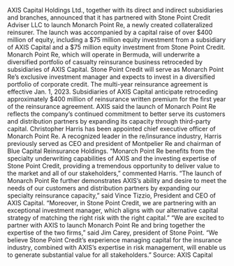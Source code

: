AXIS Capital Holdings Ltd., together with its direct and indirect subsidiaries and branches, announced that it has partnered with Stone Point Credit Adviser LLC to launch Monarch Point Re, a newly created collateralized reinsurer.
The launch was accompanied by a capital raise of over $400 million of equity, including a $75 million equity investment from a subsidiary of AXIS Capital and a $75 million equity investment from Stone Point Credit.
Monarch Point Re, which will operate in Bermuda, will underwrite a diversified portfolio of casualty reinsurance business retroceded by subsidiaries of AXIS Capital.
Stone Point Credit will serve as Monarch Point Re’s exclusive investment manager and expects to invest in a diversified portfolio of corporate credit. The multi-year reinsurance agreement is effective Jan. 1, 2023.
Subsidiaries of AXIS Capital anticipate retroceding approximately $400 million of reinsurance written premium for the first year of the reinsurance agreement.
AXIS said the launch of Monarch Point Re reflects the company’s continued commitment to better serve its customers and distribution partners by expanding its capacity through third-party capital.
Christopher Harris has been appointed chief executive officer of Monarch Point Re. A recognized leader in the re/insurance industry, Harris previously served as CEO and president of Montpelier Re and chairman of Blue Capital Reinsurance Holdings.
“Monarch Point Re benefits from the specialty underwriting capabilities of AXIS and the investing expertise of Stone Point Credit, providing a tremendous opportunity to deliver value to the market and all of our stakeholders,” commented Harris.
“The launch of Monarch Point Re further demonstrates AXIS’s ability and desire to meet the needs of our customers and distribution partners by expanding our specialty reinsurance capacity,” said Vince Tizzio, President and CEO of AXIS Capital. “Moreover, in Stone Point Credit, we are partnering with an exceptional investment manager, which aligns with our alternative capital strategy of matching the right risk with the right capital.”
“We are excited to partner with AXIS to launch Monarch Point Re and bring together the expertise of the two firms,” said Jim Carey, president of Stone Point. “We believe Stone Point Credit’s experience managing capital for the insurance industry, combined with AXIS’s expertise in risk management, will enable us to generate substantial value for all stakeholders.”
Source: AXIS Capital